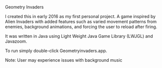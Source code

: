 Geometry Invaders

I created this in early 2016 as my first personal project. A game inspired by Alien Invaders
with added features such as varied movement patterns from enemies, background animations,
and forcing the user to reload after firing.

It was written in Java using Light Weight Java Game Library (LWJGL) and Javazoom.

To run simply double-click Geometryinvaders.app.

Note: User may experience issues with background music
